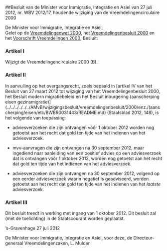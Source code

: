 <meta http-equiv='Content-Type' content='text/html; charset=utf-8' />

##Besluit van de Minister voor Immigratie, Integratie en Asiel van 27 juli 2012, nr. WBV 2012/17, houdende wijziging van de Vreemdelingencirculaire 2000

De Minister voor Immigratie, Integratie en Asiel,  
Gelet op de [Vreemdelingenwet 2000](../../../../../../wet/vreemdelingenwet/2000/BWBR0011823/README.md), het [Vreemdelingenbesluit 2000](../../../../../../AMvB/vreemdelingenbesluit/2000/BWBR0011825/README.md) en het [Voorschrift Vreemdelingen 2000](../../../../../../ministeriele-regeling/voorschrift/vreemdelingen/2000/BWBR0012002/README.md);
Besluit:    

### Artikel  I  

Wijzigt de Vreemdelingencirculaire 2000 (B). 

### Artikel  II  

In aanvulling op het overgangsrecht, zoals bepaald in [artikel IV van het Besluit van 27 maart 2012 tot wijziging van het Vreemdelingenbesluit 2000, het Besluit modern migratiebeleid en het Besluit inburgering (aanscherping eisen gezinsmigratie)](../../../../../../AMvB/wijzigingsbesluit/vreemdelingenbesluit/2000/enz./(aanscherping/eisen/etc/BWBR0031443/README.md) (Staatsblad 2012, 148), is het volgende van toepassing: 

* adviesverzoeken die zijn ontvangen vóór 1 oktober 2012 worden nog getoetst aan het recht dat gold ten tijde van het indienen van het adviesverzoek.  

* mvv-aanvragen die zijn ontvangen na 30 september 2012, maar ingediend naar aanleiding van een positief advies op een adviesverzoek dat is ontvangen vóór 1 oktober 2012, worden nog getoetst aan het recht dat gold ten tijde van het indienen van het adviesverzoek.  

* adviesverzoeken die zijn ontvangen na 30 september 2012, volgend op een eerder adviesverzoek waarin negatief is geadviseerd, worden getoetst aan het recht dat gold ten tijde van het indienen van het *laatste* adviesverzoek.   

### Artikel  III  

Dit besluit treedt in werking met ingang van 1 oktober 2012. 
Dit besluit zal (met de toelichting) in de Staatscourant worden geplaatst.   

’s-Gravenhage 
27 juli 2012   

De 
Minister voor Immigratie, Integratie en Asiel, voor deze, 
de Directeur-generaal Vreemdelingenzaken, 
L. Mulder     
